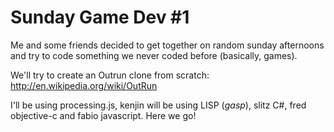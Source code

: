 Sunday Game Dev #1
==================

Me and some friends decided to get together on random sunday afternoons and try to code something we never coded before (basically, games). 

We'll try to create an Outrun clone from scratch: http://en.wikipedia.org/wiki/OutRun

I'll be using processing.js, kenjin will be using LISP (*gasp*), slitz C#, fred objective-c and fabio javascript. Here we go!

